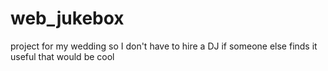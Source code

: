 web_jukebox
===========

project for my wedding so I don't have to hire a DJ if someone else finds it useful that would be cool
